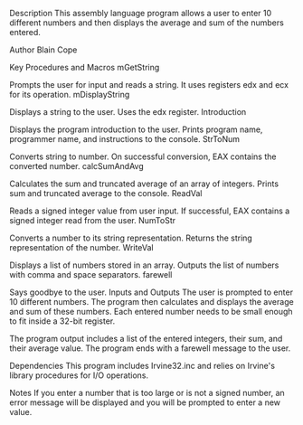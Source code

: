 Description
This assembly language program allows a user to enter 10 different numbers and then displays the average and sum of the numbers entered.

Author
Blain Cope

Key Procedures and Macros
mGetString

Prompts the user for input and reads a string.
It uses registers edx and ecx for its operation.
mDisplayString

Displays a string to the user.
Uses the edx register.
Introduction

Displays the program introduction to the user.
Prints program name, programmer name, and instructions to the console.
StrToNum

Converts string to number.
On successful conversion, EAX contains the converted number.
calcSumAndAvg

Calculates the sum and truncated average of an array of integers.
Prints sum and truncated average to the console.
ReadVal

Reads a signed integer value from user input.
If successful, EAX contains a signed integer read from the user.
NumToStr

Converts a number to its string representation.
Returns the string representation of the number.
WriteVal

Displays a list of numbers stored in an array.
Outputs the list of numbers with comma and space separators.
farewell

Says goodbye to the user.
Inputs and Outputs
The user is prompted to enter 10 different numbers. The program then calculates and displays the average and sum of these numbers. Each entered number needs to be small enough to fit inside a 32-bit register.

The program output includes a list of the entered integers, their sum, and their average value. The program ends with a farewell message to the user.

Dependencies
This program includes Irvine32.inc and relies on Irvine's library procedures for I/O operations.

Notes
If you enter a number that is too large or is not a signed number, an error message will be displayed and you will be prompted to enter a new value.
